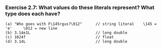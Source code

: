 ### Exercise 2.7: What values do these literals represent? What type does each have?
    (a) "Who goes with F\145rgus?\012"      // string literal    \145 = 'e'     \012 = new line
    (b) 3.14e1L                             // long double
    (c) 1024f                               // float
    (d) 3.14L                               // long double
